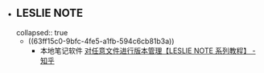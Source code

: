 - ## LESLIE NOTE
  collapsed:: true
	- ((63ff15c0-9bfc-4fe5-a1fb-594c6cb81b3a))
		- 本地笔记软件 [对任意文件进行版本管理【LESLIE NOTE 系列教程】 - 知乎](https://zhuanlan.zhihu.com/p/435743183?utm_source=wechat_session&utm_medium=social&utm_oi=903663640190803968)